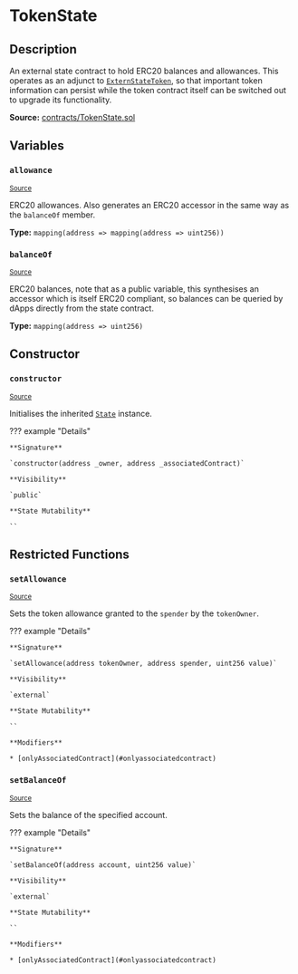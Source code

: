 # TokenState

## Description

An external state contract to hold ERC20 balances and allowances. This operates as an adjunct to [`ExternStateToken`](ExternStateToken.md), so that important token information can persist while the token contract itself can be switched out to upgrade its functionality.

**Source:** [contracts/TokenState.sol](https://github.com/Synthetixio/synthetix/tree/v2.64.2/contracts/TokenState.sol)

## Variables

### `allowance`

<sub>[Source](https://github.com/Synthetixio/synthetix/tree/v2.64.2/contracts/TokenState.sol#L11)</sub>

ERC20 allowances. Also generates an ERC20 accessor in the same way as the `balanceOf` member.

**Type:** `mapping(address => mapping(address => uint256))`

### `balanceOf`

<sub>[Source](https://github.com/Synthetixio/synthetix/tree/v2.64.2/contracts/TokenState.sol#L10)</sub>

ERC20 balances, note that as a public variable, this synthesises an accessor which is itself ERC20 compliant, so balances can be queried by dApps directly from the state contract.

**Type:** `mapping(address => uint256)`

## Constructor

### `constructor`

<sub>[Source](https://github.com/Synthetixio/synthetix/tree/v2.64.2/contracts/TokenState.sol#L13)</sub>

Initialises the inherited [`State`](State.md) instance.

??? example "Details"

    **Signature**

    `constructor(address _owner, address _associatedContract)`

    **Visibility**

    `public`

    **State Mutability**

    ``

## Restricted Functions

### `setAllowance`

<sub>[Source](https://github.com/Synthetixio/synthetix/tree/v2.64.2/contracts/TokenState.sol#L25)</sub>

Sets the token allowance granted to the `spender` by the `tokenOwner`.

??? example "Details"

    **Signature**

    `setAllowance(address tokenOwner, address spender, uint256 value)`

    **Visibility**

    `external`

    **State Mutability**

    ``

    **Modifiers**

    * [onlyAssociatedContract](#onlyassociatedcontract)

### `setBalanceOf`

<sub>[Source](https://github.com/Synthetixio/synthetix/tree/v2.64.2/contracts/TokenState.sol#L39)</sub>

Sets the balance of the specified account.

??? example "Details"

    **Signature**

    `setBalanceOf(address account, uint256 value)`

    **Visibility**

    `external`

    **State Mutability**

    ``

    **Modifiers**

    * [onlyAssociatedContract](#onlyassociatedcontract)
